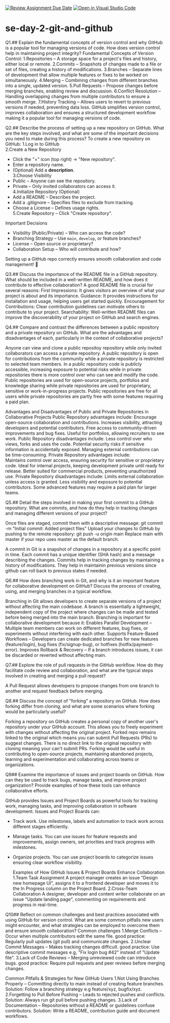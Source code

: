 [![Review Assignment Due Date](https://classroom.github.com/assets/deadline-readme-button-22041afd0340ce965d47ae6ef1cefeee28c7c493a6346c4f15d667ab976d596c.svg)](https://classroom.github.com/a/8wgCKhpZ)
[![Open in Visual Studio Code](https://classroom.github.com/assets/open-in-vscode-2e0aaae1b6195c2367325f4f02e2d04e9abb55f0b24a779b69b11b9e10269abc.svg)](https://classroom.github.com/online_ide?assignment_repo_id=18412740&assignment_repo_type=AssignmentRepo)
# se-day-2-git-and-github
Q1.## Explain the fundamental concepts of version control and why GitHub is a popular tool for managing versions of code. How does version control help in maintaining project integrity?
  Fundamental Concepts of Version Control:
  1.Repositories – A storage space for a project's files and history, either local or remote.
  2.Commits – Snapshots of changes made to a file or set of files, creating a history of modifications.
  3.Branches – Separate lines of development that allow multiple features or fixes to be worked on simultaneously.
  4.Merging – Combining changes from different branches into a single, updated version.
  5.Pull Requests – Propose changes before merging branches, enabling review and discussion.
  6.Conflict Resolution – Handling overlapping changes from multiple contributors to ensure a smooth merge.
  7.History Tracking – Allows users to revert to previous versions if needed, preventing data loss.
 GitHub simplifies version control, improves collaboration and ensures a structured development workflow making it a popular tool for managing versions of code.

Q2.## Describe the process of setting up a new repository on GitHub. What are the key steps involved, and what are some of the important decisions you need to make during this process?
  To create a new repository on GitHub:
1.Log in to GitHub   
2.Create a New Repository  
   - Click the "+" icon (top right) → "New repository".  
   - Enter a repository name.  
   - (Optional) Add a **description**.  
3.Choose Visibility  
   - Public – Anyone can see the repository.  
   - Private – Only invited collaborators can access it.  
4.Initialize Repository (Optional)  
   - Add a README – Describes the project.  
   - Add a .gitignore – Specifies files to exclude from tracking.  
   - Choose a License – Defines usage rights.  
5.Create Repository – Click "Create repository".  
 
Important Decisions  
- Visibility (Public/Private) – Who can access the code?  
- Branching Strategy – Use `main`, `develop`, or feature branches?  
- License – Open source or proprietary?  
- Collaboration Setup – Who will contribute and how?  

Setting up a GitHub repo correctly ensures smooth collaboration and code management! 🚀

Q3.## Discuss the importance of the README file in a GitHub repository. What should be included in a well-written README, and how does it contribute to effective collaboration?
  A good README file is crucial for several reasons:
First Impressions: It gives visitors an overview of what your project is about and its importance.
Guidance: It provides instructions for installation and usage, helping users get started quickly.
Encouragement for Contributions: Clear contribution guidelines can motivate others to contribute to your project.
Searchability: Well-written README files can improve the discoverability of your project on GitHub and search engines.

Q4.## Compare and contrast the differences between a public repository and a private repository on GitHub. What are the advantages and disadvantages of each, particularly in the context of collaborative projects?

Anyone can view and clone a public repositoy repository while	only invited collaborators can access a private repository.
A public repository is open for contributions from the community while a private repository is restricted to selected team members.
In a public repository code is publicly accessible, increasing exposure to potential risks while in private repositories there is more control over who can see and modify the code.
Public repositories are used for open-source projects, portfolios and knowledge sharing while private repositories are used for proprietary, sensitive or work-in-progress projects.
Public repositories are free for all users while private repositories are	partly free with some features requiring a paid plan.

Advantages and Disadvantages of Public and Private Repositories in Collaborative Projects
Public Repository advantages include:
  Encourage open-source collaboration and contributions.
  Increases visibility, attracting developers and potential contributors.
  Free access to community-driven improvements and bug fixes.
  Useful for portfolios, allowing recruiters to see work.
Public Repository disadvantages include:
  Less control over who views, forks and uses the code.
  Potential security risks if sensitive information is accidentally exposed.
  Managing external contributions can be time-consuming.
Private Repository advantages include:	
  Maintains control over access, ensuring security for sensitive or proprietary code.
  Ideal for internal projects, keeping development private until ready for release.
  Better suited for commercial products, preventing unauthorized use.
Private Repository disadvantages include:
  Limits external collaboration unless access is granted.
  Less visibility and exposure to potential contributors.
  Some advanced features may require a paid plan for larger teams.

Q5.## Detail the steps involved in making your first commit to a GitHub repository. What are commits, and how do they help in tracking changes and managing different versions of your project?
  
  Once files are staged, commit them with a descriptive message:
git commit -m "Initial commit: Added project files"
  Upload your changes to GitHub by pushing to the remote repository:
git push -u origin main
  Replace main with master if your repo uses master as the default branch.
  
  A commit in Git is a snapshot of changes in a repository at a specific point in time. Each commit has a unique identifier (SHA hash) and a message describing the changes. Commits help in tracking changes by maintaining a history of modifications. They help in maintainin previous versions since github can roll back to previous states if needed.

Q6.## How does branching work in Git, and why is it an important feature for collaborative development on GitHub? Discuss the process of creating, using, and merging branches in a typical workflow.

   Branching in Git allows developers to create separate versions of a project without affecting the main codebase. A branch is essentially a lightweight, independent copy of the project where changes can be made and tested before being merged into the main branch.
   Branching is important for collaborative development because it:
 Enables Parallel Development – Multiple team members can work on different features, bug fixes, or experiments without interfering with each other.
Supports Feature-Based Workflows – Developers can create dedicated branches for new features (feature/login), bug fixes (fix/signup-bug), or hotfixes (hotfix/payment-error).
Improves Rollback & Recovery – If a branch introduces issues, it can be discarded or reverted without affecting main.

Q7.## Explore the role of pull requests in the GitHub workflow. How do they facilitate code review and collaboration, and what are the typical steps involved in creating and merging a pull request?
  
  A Pull Request allows developers to propose changes from one branch to another and request feedback before merging.

Q8.## Discuss the concept of "forking" a repository on GitHub. How does forking differ from cloning, and what are some scenarios where forking would be particularly useful?

  Forking a repository on GitHub creates a personal copy of another user's repository under your GitHub account. This allows you to freely experiment with changes without affecting the original project.
  	Forked repo remains linked to the original which means you can submit Pull Requests (PRs) to suggest changes. There is	no direct link to the original repository with cloning meaning your can't submit PRs.
   Forking would be useful in contributing to open-source projects, maintaining abandoned projects, learning and experimentation and collaborating across teams or organizations.

Q9## Examine the importance of issues and project boards on GitHub. How can they be used to track bugs, manage tasks, and improve project organization? Provide examples of how these tools can enhance collaborative efforts.

  GitHub provides Issues and Project Boards as powerful tools for tracking work, managing tasks, and improving collaboration in software development.
  Issues and Project Boards can:  
- Track work. Use milestones, labels and automation to track work across different stages efficiently.
- Manage tasks. You can use issues for feature requests and improvements, assign owners, set priorities and track progress with milestones.  
- Organize projects. You can use project boards to categorize issues ensuring clear workflow visibility.  

  Examples of How GitHub Issues & Project Boards Enhance Collaboration
  1.Team Task Assignment
   A project manager creates an issue "Design new homepage UI", assigns it to a frontend developer and moves it to the In Progress column on the Project Board.
  2.Cross-Team Collaboration
   A designer, developer and content writer collaborate on an issue "Update landing page", commenting on requirements and progress in real-time.
 
Q10## Reflect on common challenges and best practices associated with using GitHub for version control. What are some common pitfalls new users might encounter, and what strategies can be employed to overcome them and ensure smooth collaboration?
  Common challenges
  1.Merge Conflicts – Occur when multiple contributors edit the same file.
  good practice: Regularly pull updates (git pull) and communicate changes.
  2.Unclear Commit Messages – Makes tracking changes difficult.
  good practice: Use descriptive commit messages e.g, "Fix login bug #42" instead of "Update file".
  3.Lack of Code Reviews – Merging unreviewed code can introduce bugs.
  good practice: Require pull requests and peer reviews before merging changes.

  Common Pitfalls & Strategies for New GitHub Users
  1.Not Using Branches Properly – Committing directly to main instead of creating feature branches.
  Solution: Follow a branching strategy e.g feature/xyz, bugfix/xyz.
  2.Forgetting to Pull Before Pushing – Leads to rejected pushes and conflicts.
  Solution: Always run git pull before pushing changes.
  3.Lack of Documentation – Repositories without a README or guidelines confuse contributors.
  Solution: Write a README, contribution guide and document workflows.

